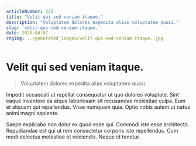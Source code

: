 ```yaml
---
articleNumber: 223
title: "Velit qui sed veniam itaque."
description: "Voluptatem dolores expedita alias voluptatem quasi."
slug: 'velit-qui-sed-veniam-itaque.'
date: 2020-04-07
rngImg: ../generated_images/velit-qui-sed-veniam-itaque..jpg
---
```


# Velit qui sed veniam itaque.

> Voluptatem dolores expedita alias voluptatem quasi.

Impedit occaecati ut repellat consequatur ut quo dolores voluptate. Sint eaque inventore ea atque laboriosam sit recusandae molestiae culpa. Eum et aliquam qui repellendus. Vitae numquam quia. Optio nobis autem ut natus animi magni sapiente.
 Saepe explicabo non dolor ex quod esse qui. Commodi iste esse architecto. Repudiandae est qui ut rem consectetur corporis iste repellendus. Cum modi delectus molestiae et reiciendis. Neque id tenetur.
